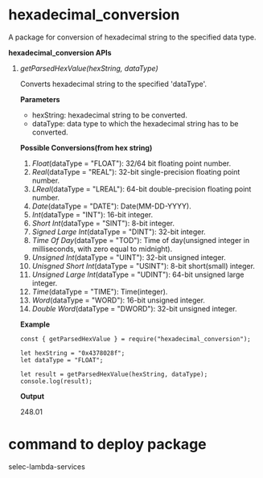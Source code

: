 # hexadecimal_conversion

A package for conversion of hexadecimal string to the specified data type.

**hexadecimal_conversion APIs**

1. _getParsedHexValue(hexString, dataType)_

   Converts hexadecimal string to the specified 'dataType'.

   **Parameters**

   - hexString: hexadecimal string to be converted.
   - dataType: data type to which the hexadecimal string has to be converted.

   **Possible Conversions(from hex string)**

   1. _Float_(dataType = "FLOAT"): 32/64 bit floating point number.
   2. _Real_(dataType = "REAL"): 32-bit single-precision floating point number.
   3. _LReal_(dataType = "LREAL"): 64-bit double-precision floating point number.
   4. _Date_(dataType = "DATE"): Date(MM-DD-YYYY).
   5. _Int_(dataType = "INT"): 16-bit integer.
   6. _Short Int_(dataType = "SINT"): 8-bit integer.
   7. _Signed Large Int_(dataType = "DINT"): 32-bit integer.
   8. _Time Of Day_(dataType = "TOD"): Time of day(unsigned integer in milliseconds, with zero equal to midnight).
   9. _Unsigned Int_(dataType = "UINT"): 32-bit unsigned integer.
   10. _Unisgned Short Int_(dataType = "USINT"): 8-bit short(small) integer.
   11. _Unsigned Large Int_(dataType = "UDINT"): 64-bit unsigned large integer.
   12. _Time_(dataType = "TIME"): Time(integer).
   13. _Word_(dataType = "WORD"): 16-bit unsigned integer.
   14. _Double Word_(dataType = "DWORD"): 32-bit unsigned integer.

   **Example**

   ```
   const { getParsedHexValue } = require("hexadecimal_conversion");

   let hexString = "0x4378028f";
   let dataType = "FLOAT";

   let result = getParsedHexValue(hexString, dataType);
   console.log(result);
   ```

   **Output**

   248.01


# command to deploy package
 selec-lambda-services